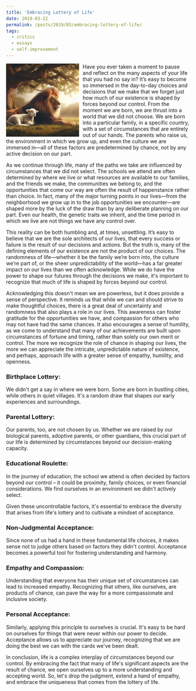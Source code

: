 ```yaml
---
title: 'Embracing Lottery of Life'
date: 2019-03-22
permalink: /posts/2019/03/embracing-lottery-of-life/
tags:
  - critics
  - essays
  - self-improvement
---
```


<img width="200" alt="frog comfort" src="/images/posts/embracing-lottery-of-life.webp" style="float: left; margin-right: 10px;" /> Have you ever taken a moment to pause and reflect on the many aspects of your life that you had no say in? It’s easy to become so immersed in the day-to-day choices and decisions that we make that we forget just how much of our existence is shaped by forces beyond our control. From the moment we are born, we are thrust into a world that we did not choose. We are born into a particular family, in a specific country, with a set of circumstances that are entirely out of our hands. The parents who raise us, the environment in which we grow up, and even the culture we are immersed in—all of these factors are predetermined by chance, not by any active decision on our part.

As we continue through life, many of the paths we take are influenced by circumstances that we did not select. The schools we attend are often determined by where we live or what resources are available to our families, and the friends we make, the communities we belong to, and the opportunities that come our way are often the result of happenstance rather than choice. In fact, many of the major turning points in our lives—from the neighborhood we grow up in to the job opportunities we encounter—are shaped more by the luck of the draw than by any deliberate planning on our part. Even our health, the genetic traits we inherit, and the time period in which we live are not things we have any control over.

This reality can be both humbling and, at times, unsettling. It’s easy to believe that we are the sole architects of our lives, that every success or failure is the result of our decisions and actions. But the truth is, many of the defining elements of our existence are not the product of our choices. The randomness of life—whether it be the family we’re born into, the culture we’re part of, or the sheer unpredictability of the world—has a far greater impact on our lives than we often acknowledge. While we do have the power to shape our futures through the decisions we make, it's important to recognize that much of life is shaped by forces beyond our control.

Acknowledging this doesn't mean we are powerless, but it does provide a sense of perspective. It reminds us that while we can and should strive to make thoughtful choices, there is a great deal of uncertainty and randomness that also plays a role in our lives. This awareness can foster gratitude for the opportunities we have, and compassion for others who may not have had the same chances. It also encourages a sense of humility, as we come to understand that many of our achievements are built upon circumstances of fortune and timing, rather than solely our own merit or control. The more we recognize the role of chance in shaping our lives, the more we can appreciate the intricate, unpredictable nature of existence, and perhaps, approach life with a greater sense of empathy, humility, and openness.

### Birthplace Lottery:
We didn't get a say in where we were born. Some are born in bustling cities, while others in quiet villages. It's a random draw that shapes our early experiences and surroundings.

### Parental Lottery:
Our parents, too, are not chosen by us. Whether we are raised by our biological parents, adoptive parents, or other guardians, this crucial part of our life is determined by circumstances beyond our decision-making capacity.

### Educational Roulette:
In the journey of education, the school we attend is often decided by factors beyond our control – it could be proximity, family choices, or even financial considerations. We find ourselves in an environment we didn't actively select.

Given these uncontrollable factors, it's essential to embrace the diversity that arises from life's lottery and to cultivate a mindset of acceptance.

### Non-Judgmental Acceptance:
Since none of us had a hand in these fundamental life choices, it makes sense not to judge others based on factors they didn't control. Acceptance becomes a powerful tool for fostering understanding and harmony.

### Empathy and Compassion:
Understanding that everyone has their unique set of circumstances can lead to increased empathy. Recognizing that others, like ourselves, are products of chance, can pave the way for a more compassionate and inclusive society.

### Personal Acceptance:
Similarly, applying this principle to ourselves is crucial. It's easy to be hard on ourselves for things that were never within our power to decide. Acceptance allows us to appreciate our journey, recognizing that we are doing the best we can with the cards we've been dealt.

In conclusion, life is a complex interplay of circumstances beyond our control. By embracing the fact that many of life's significant aspects are the result of chance, we open ourselves up to a more understanding and accepting world. So, let's drop the judgment, extend a hand of empathy, and embrace the uniqueness that comes from the lottery of life.
